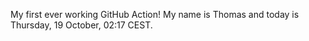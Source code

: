 My first ever working GitHub Action!
My name is Thomas and today is Thursday, 19 October, 02:17 CEST. 
